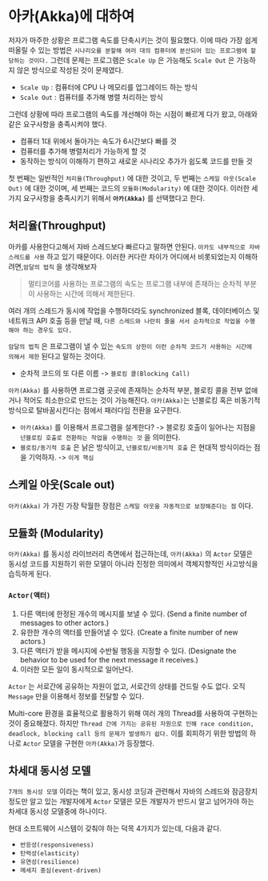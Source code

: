 # 아카(Akka)에 대하여

저자가 마주한 상황은 프로그램 속도를 단축시키는 것이 필요했다. 이에 따라 가장 쉽게 떠올릴 수 있는 방법은 `시나리오를 분할해 여러 대의 컴퓨터에 분산되어 있는 프로그램에 할당하는 것이다.`
그런데 문제는 프로그램은 `Scale Up` 은 가능해도 `Scale Out` 은 가능하지 않은 방식으로 작성된 것이 문제였다.

- `Scale Up` : 컴퓨터에 CPU 나 메모리를 업그레이드 하는 방식
- `Scale Out` : 컴퓨터를 추가해 병렬 처리하는 방식

그런데 상황에 따라 프로그램의 속도를 개선해야 하는 시점이 빠르게 다가 왔고, 아래와 같은 요구사항을 충족시켜야 했다.

- 컴퓨터 1대 위에서 돌아가는 속도가 6시간보다 빠를 것
- 컴퓨터를 추가해 병렬처리가 가능하게 할 것
- 동작하는 방식이 이해하기 편하고 새로운 시나리오 추가가 쉽도록 코드를 만들 것

첫 번째는 일반적인 `처리율(Throughput)` 에 대한 것이고, 두 번째는 `스케일 아웃(Scale Out)` 에 대한 것이며,
세 번째는 코드의 `모듈화(Modularity)` 에 대한 것이다. 이러한 세가지 요구사항을 충족시키기 위해서 **`아카(Akka)`** 를
선택했다고 한다.

## 처리율(Throughput)

아카를 사용한다고해서 자바 스레드보다 빠르다고 말하면 안된다. `아카도 내부적으로 자바 스레드를 사용` 하고 있기 때문이다.
이러한 커다란 차이가 어디에서 비롯되었는지 이해하려면,`암달의 법칙` 을 생각해보자

> 멀티코어를 사용하는 프로그램의 속도는 프로그램 내부에 존재하는 순차적 부분이 사용하는 시간에 의해서 제한된다.

여러 개의 스레드가 동시에 작업을 수행하더라도 synchronized 블록, 데이터베이스 및 네트워크 API 호출 등을 만날 때, `다른 스레드와 나란히 줄을 서서 순차적으로
작업을 수행해야 하는 경우도 있다.`

`암달의 법칙` 은 프로그램이 낼 수 있는 `속도의 상한이 이런 순차적 코드가 사용하는 시간에 의해서 제한` 된다고 말하는 것이다.

- 순차적 코드의 또 다른 이름 -> `블로킹 콜(Blocking Call)`

`아카(Akka)` 를 사용하면 프로그램 곳곳에 존재하는 순차적 부분, 블로킹 콜을 전부 없애거나 적어도 최소한으로 만드는 것이 가능해진다.
`아카(Akka)`는 넌블로킹 혹은 비동기적 방식으로 탈바꿈시킨다는 점에서 패러다임 전환을 요구한다.

- `아카(Akka)` 를 이용해서 프로그램을 설계한다? -> 블로킹 호출이 일어나는 지점을 `넌블로킹 호출로 전환하는 작업을 수행하는 것` 을 의미한다.
- `블로킹/동기적 호출` 은 낡은 방식이고, `넌블로킹/비동기적 호출` 은 현대적 방식이라는 점을 기억하자. -> `이게 핵심`

## 스케일 아웃(Scale out)

`아카(Akka)` 가 가진 가장 탁월한 장점은 `스케일 아웃을 자동적으로 보장해준다는 점` 이다.

## 모듈화 (Modularity)

`아카(Akka)` 를 동시성 라이브러리 측면에서 접근하는데, `아카(Akka)` 의 `Actor` 모델은 동시성 코드를 지원하기 위한 모델이 아니라
진정한 의미에서 객체지향적인 사고방식을 습득하게 된다.

### `Actor(액터)`

1. 다른 액터에 한정된 개수의 메시지를 보낼 수 있다. (Send a finite number of messages to other actors.)
2. 유한한 개수의 액터를 만들어낼 수 있다. (Create a finite number of new actors.)
3. 다른 액터가 받을 메시지에 수반될 행동을 지정할 수 있다. (Designate the behavior to be used for the next message it receives.)
4. 이러한 모든 일이 동시적으로 일어난다.

`Actor` 는 서로간에 공유하는 자원이 없고, 서로간의 상태를 건드릴 수도 없다. 오직 `Message` 만을 이용해서 정보를 전달할 수 있다.

Multi-core 환경을 효율적으로 활용하기 위해 여러 개의 Thread를 사용하여 구현하는 것이 중요해졌다.
하지만 `Thread 간에 가지는 공유된 자원으로 인해 race condition, deadlock, blocking call 등의 문제가 발생하기 쉽다.` 이를 회피하기 위한 방법의 하나로 `Actor` 모델을
구현한 `아카(Akka)`가 등장했다.

## 차세대 동시성 모델

`7개의 동시성 모델` 이라는 책이 있고, 동시성 코딩과 관련해서 자바의 스레드와 잠금장치 정도만 알고 있는 개발자에게 `Actor` 모델은 모든 개발자가 반드시 알고 넘어가야 하는 차세대 동시성 모델중에 하나이다.

현대 소프트웨어 시스템이 갖춰야 하는 덕목 4가지가 있는데, 다음과 같다.

- `반응성(responsiveness)`
- `탄력성(elasticity)`
- `유연성(resilience)`
- `메세지 중심(event-driven)`
